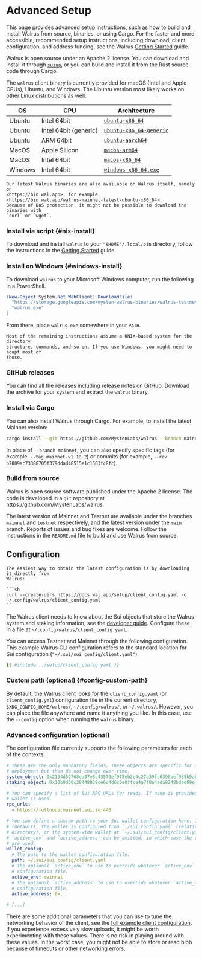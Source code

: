 # Advanced Setup

This page provides advanced setup instructions, such as how to build and install
Walrus from source, binaries, or using Cargo. For the faster and more accessible,
recommended setup instructions, including download, client configuration, and address
funding, see the Walrus [Getting Started](./setup.md) guide.

Walrus is open source under an Apache 2 license. You can download and install it through
[`suiup`](https://github.com/MystenLabs/suiup/commits/main/), or you can build and
install it from the Rust source code through Cargo.

The `walrus` client binary is currently provided for macOS (Intel and Apple CPUs),
Ubuntu, and Windows. The Ubuntu version most likely works on other Linux distributions
as well.

| OS      | CPU                   | Architecture                                                                                                                 |
| ------- | --------------------- | ---------------------------------------------------------------------------------------------------------------------------- |
| Ubuntu  | Intel 64bit           | [`ubuntu-x86_64`](https://storage.googleapis.com/mysten-walrus-binaries/walrus-mainnet-latest-ubuntu-x86_64)                 |
| Ubuntu  | Intel 64bit (generic) | [`ubuntu-x86_64-generic`](https://storage.googleapis.com/mysten-walrus-binaries/walrus-mainnet-latest-ubuntu-x86_64-generic) |
| Ubuntu  | ARM 64bit             | [`ubuntu-aarch64`](https://storage.googleapis.com/mysten-walrus-binaries/walrus-mainnet-latest-ubuntu-aarch64)               |
| MacOS   | Apple Silicon         | [`macos-arm64`](https://storage.googleapis.com/mysten-walrus-binaries/walrus-mainnet-latest-macos-arm64)                     |
| MacOS   | Intel 64bit           | [`macos-x86_64`](https://storage.googleapis.com/mysten-walrus-binaries/walrus-mainnet-latest-macos-x86_64)                   |
| Windows | Intel 64bit           | [`windows-x86_64.exe`](https://storage.googleapis.com/mysten-walrus-binaries/walrus-mainnet-latest-windows-x86_64.exe)       |

```admonish tip
Our latest Walrus binaries are also available on Walrus itself, namely on
<https://bin.wal.app>, for example,
<https://bin.wal.app/walrus-mainnet-latest-ubuntu-x86_64>.
Because of DoS protection, it might not be possible to download the binaries with
`curl` or `wget`.
```

### Install via script {#nix-install}

To download and install `walrus` to your `"$HOME"/.local/bin` directory, follow the
instructions in the [Getting Started](./setup.md) guide.

### Install on Windows {#windows-install}

To download `walrus` to your Microsoft Windows computer, run the following in a
PowerShell.

```PowerShell
(New-Object System.Net.WebClient).DownloadFile(
  "https://storage.googleapis.com/mysten-walrus-binaries/walrus-testnet-latest-windows-x86_64.exe",
  "walrus.exe"
)
```

From there, place `walrus.exe` somewhere in your `PATH`.

```admonish title="Windows"
Most of the remaining instructions assume a UNIX-based system for the directory
structure, commands, and so on. If you use Windows, you might need to adapt most of
those.
```

### GitHub releases

You can find all the releases including release notes on
[GitHub](https://github.com/MystenLabs/walrus/releases). Download the archive for your
system and extract the `walrus` binary.

### Install via Cargo

You can also install Walrus through Cargo. For example, to install the latest Mainnet
version:

```sh
cargo install --git https://github.com/MystenLabs/walrus --branch mainnet walrus-service --locked
```

In place of `--branch mainnet`, you can also specify specific tags (for example,
`--tag mainnet-v1.18.2`) or commits (for example,
`--rev b2009ac73388705f379ddad48515e1c1503fc8fc`).

### Build from source

Walrus is open source software published under the Apache 2 license. The code is
developed in a `git` repository at <https://github.com/MystenLabs/walrus>.

The latest version of Mainnet and Testnet are available under the branches `mainnet` and
`testnet` respectively, and the latest version under the `main` branch. Reports of issues
and bug fixes are welcome. Follow the instructions in the `README.md` file to build and
use Walrus from source.

## Configuration

````admonish tip
The easiest way to obtain the latest configuration is by downloading it directly from
Walrus:

```sh
curl --create-dirs https://docs.wal.app/setup/client_config.yaml -o ~/.config/walrus/client_config.yaml
```
````

<!-- markdownlint-enable code-fence-style -->

The Walrus client needs to know about the Sui objects that store the Walrus system and
staking information, see the
[developer guide](../dev-guide/sui-struct.md#system-and-staking-information). Configure
these in a file at `~/.config/walrus/client_config.yaml`.

You can access Testnet and Mainnet through the following configuration. This example
Walrus CLI configuration refers to the standard location for Sui configuration
(`"~/.sui/sui_config/client.yaml"`).

```yaml
{{ #include ../setup/client_config.yaml }}
```

<!-- markdownlint-disable code-fence-style -->

### Custom path (optional) {#config-custom-path}

By default, the Walrus client looks for the `client_config.yaml` (or
`client_config.yml`) configuration file in the current directory,
`$XDG_CONFIG_HOME/walrus/`, `~/.config/walrus/`, or `~/.walrus/`. However, you can place
the file anywhere and name it anything you like. In this case, use the `--config` option
when running the `walrus` binary.

### Advanced configuration (optional)

The configuration file currently supports the following parameters for each of the
contexts:

```yaml
# These are the only mandatory fields. These objects are specific for a particular Walrus
# deployment but then do not change over time.
system_object: 0x2134d52768ea07e8c43570ef975eb3e4c27a39fa6396bef985b5abc58d03ddd2
staking_object: 0x10b9d30c28448939ce6c4d6c6e0ffce4a7f8a4ada8248bdad09ef8b70e4a3904

# You can specify a list of Sui RPC URLs for reads. If none is provided, the RPC URL in the Sui
# wallet is used.
rpc_urls:
  - https://fullnode.mainnet.sui.io:443

# You can define a custom path to your Sui wallet configuration here. If this is unset or `null`
# (default), the wallet is configured from `./sui_config.yaml` (relative to your current working
# directory), or the system-wide wallet at `~/.sui/sui_config/client.yaml` in this order. Both
# `active_env` and `active_address` can be omitted, in which case the values from the Sui wallet
# are used.
wallet_config:
  # The path to the wallet configuration file.
  path: ~/.sui/sui_config/client.yaml
  # The optional `active_env` to use to override whatever `active_env` is listed in the
  # configuration file.
  active_env: mainnet
  # The optional `active_address` to use to override whatever `active_address` is listed in the
  # configuration file.
  active_address: 0x...

# [...]
```

There are some additional parameters that you can use to tune the networking behavior of
the client, see the
[full example client configuration](../setup/client_config_example.yaml). If you
experience excessively slow uploads, it might be worth experimenting with these values.
There is no risk in playing around with these values. In the worst case, you might not be
able to store or read blob because of timeouts or other networking errors.
